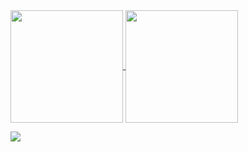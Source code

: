 <a href="https://github.com/rocex">
  <img align="center" height="180px" src="https://github-readme-stats.vercel.app/api/?username=rocex&count_private=true&private_count=true&show_icons=true&theme=default" />
</a>

<a href="https://github.com/rocex">
  <img align="center" height="180px" src="https://github-readme-stats.vercel.app/api/top-langs/?username=rocex&layout=compact&count_private=true&theme=default" />
</a>

![](./assets/github-contribution-grid-snake.svg)
